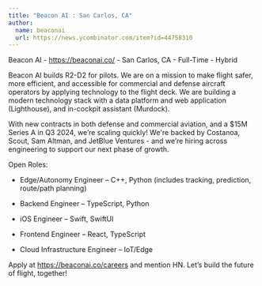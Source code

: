 ```yaml
---
title: "Beacon AI : San Carlos, CA"
author:
  name: beaconai
  url: https://news.ycombinator.com/item?id=44758310
---
```


<JobNavigation />

Beacon AI - <a href="https:&#x2F;&#x2F;beaconai.co&#x2F;" rel="nofollow">https:&#x2F;&#x2F;beaconai.co&#x2F;</a> - San Carlos, CA - Full-Time - Hybrid

Beacon AI builds R2-D2 for pilots. We are on a mission to make flight safer, more efficient, and accessible for commercial and defense aircraft operators by applying technology to the flight deck. We are building a modern technology stack with a data platform and web application (Lighthouse), and in-cockpit assistant (Murdock).

With new contracts in both defense and commercial aviation, and a $15M Series A in Q3 2024, we’re scaling quickly! We&#x27;re backed by Costanoa, Scout, Sam Altman, and JetBlue Ventures - and we’re hiring across engineering to support our next phase of growth.

Open Roles:

- Edge&#x2F;Autonomy Engineer – C++, Python (includes tracking, prediction, route&#x2F;path planning)

- Backend Engineer – TypeScript, Python

- iOS Engineer – Swift, SwiftUI

- Frontend Engineer – React, TypeScript

- Cloud Infrastructure Engineer – IoT&#x2F;Edge

Apply at <a href="https:&#x2F;&#x2F;beaconai.co&#x2F;careers" rel="nofollow">https:&#x2F;&#x2F;beaconai.co&#x2F;careers</a> and mention HN. Let’s build the future of flight, together!
<JobApplication />
